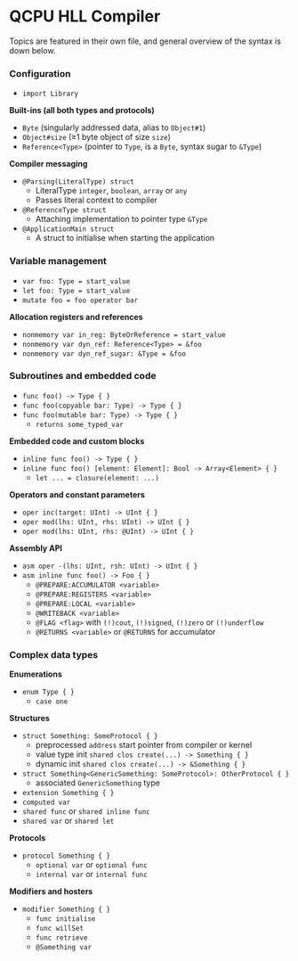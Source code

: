#  QCPU HLL Compiler

Topics are featured in their own file, and general overview of the syntax is down below.

### Configuration

* `import Library`

**Built-ins (all both types and protocols)**
* `Byte` (singularly addressed data, alias to `Object#1`)
* `Object#size` (≥1 byte object of size `size`)
* `Reference<Type>` (pointer to `Type`, is a `Byte`, syntax sugar to `&Type`)

**Compiler messaging**
* `@Parsing(LiteralType) struct`
    - LiteralType `integer`, `boolean`, `array` or `any`
    - Passes literal context to compiler
* `@ReferenceType struct`
    - Attaching implementation to pointer type `&Type`
* `@ApplicationMain struct`
    - A struct to initialise when starting the application

### Variable management

* `var foo: Type = start_value`
* `let foo: Type = start_value`
* `mutate foo = foo operator bar`

**Allocation registers and references**
* `nonmemory var in_reg: ByteOrReference = start_value`
* `nonmemory var dyn_ref: Reference<Type> = &foo`
* `nonmemory var dyn_ref_sugar: &Type = &foo`

### Subroutines and embedded code

* `func foo() -> Type { }`
* `func foo(copyable bar: Type) -> Type { }`
* `func foo(mutable bar: Type) -> Type { }`
    - `returns some_typed_var`

**Embedded code and custom blocks**
* `inline func foo() -> Type { }`
* `inline func foo() [element: Element]: Bool -> Array<Element> { }`
    - `let ... = closure(element: ...)`

**Operators and constant parameters**
* `oper inc(target: UInt) -> UInt { }`
* `oper mod(lhs: UInt, rhs: UInt) -> UInt { }`
* `oper mod(lhs: UInt, rhs: @UInt) -> UInt { }`

**Assembly API**
* `asm oper -(lhs: UInt, rsh: UInt) -> UInt { }`
* `asm inline func foo() -> Foo { }`
    - `@PREPARE:ACCUMULATOR <variable>`
    - `@PREPARE:REGISTERS <variable>`
    - `@PREPARE:LOCAL <variable>`
    - `@WRITEBACK <variable>`
    - `@FLAG <flag>` with `(!)cout`, `(!)signed`, `(!)zero` or `(!)underflow`
    - `@RETURNS <variable>` or `@RETURNS` for accumulator

### Complex data types

**Enumerations**
* `enum Type { }`
    - `case one`

**Structures**
* `struct Something: SomeProtocol { }`
    - preprocessed `address` start pointer from compiler or kernel
    - value type init `shared clos create(...) -> Something { }`
    - dynamic init `shared clos create(...) -> &Something { }`
* `struct Something<GenericSomething: SomeProtocol>: OtherProtocol { }`
    - associated `GenericSomething` type
* `extension Something { }`
* `computed var`
* `shared func` or `shared inline func`
* `shared var` or `shared let`

**Protocols**
* `protocol Something { }`
    - `optional var` or `optional func`
    - `internal var` or `internal func`

**Modifiers and hosters**
* `modifier Something { }`
    - `func initialise`
    - `func willSet`
    - `func retrieve`
    - `@Something var`
